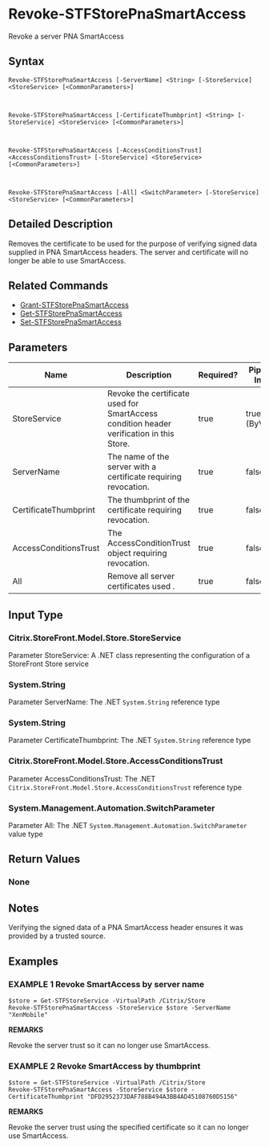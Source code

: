 ﻿# Revoke-STFStorePnaSmartAccess

Revoke a server PNA SmartAccess

## Syntax

```
Revoke-STFStorePnaSmartAccess [-ServerName] <String> [-StoreService] <StoreService> [<CommonParameters>]



Revoke-STFStorePnaSmartAccess [-CertificateThumbprint] <String> [-StoreService] <StoreService> [<CommonParameters>]



Revoke-STFStorePnaSmartAccess [-AccessConditionsTrust] <AccessConditionsTrust> [-StoreService] <StoreService> [<CommonParameters>]



Revoke-STFStorePnaSmartAccess [-All] <SwitchParameter> [-StoreService] <StoreService> [<CommonParameters>]
```

## Detailed Description

Removes the certificate to be used for the purpose of verifying signed data supplied in PNA SmartAccess headers. The server and certificate will no longer be able to use SmartAccess.

## Related Commands

* [Grant-STFStorePnaSmartAccess](./Grant-STFStorePnaSmartAccess)
* [Get-STFStorePnaSmartAccess](./Get-STFStorePnaSmartAccess)
* [Set-STFStorePnaSmartAccess](./Set-STFStorePnaSmartAccess)

## Parameters

| Name   | Description | Required? | Pipeline Input | Default Value |
| --- | --- | --- | --- | --- |
|StoreService|Revoke the certificate used for SmartAccess condition header verification in this Store.|true|true (ByValue)| |
|ServerName|The name of the server with a certificate requiring revocation.|true|false| |
|CertificateThumbprint|The thumbprint of the certificate requiring revocation.|true|false| |
|AccessConditionsTrust|The AccessConditionTrust object requiring revocation.|true|false| |
|All|Remove all server certificates used .|true|false| |

## Input Type

### Citrix.StoreFront.Model.Store.StoreService

Parameter StoreService: A .NET class representing the configuration of a StoreFront Store service

### System.String

Parameter ServerName: The .NET `System.String` reference type

### System.String

Parameter CertificateThumbprint: The .NET `System.String` reference type

### Citrix.StoreFront.Model.Store.AccessConditionsTrust

Parameter AccessConditionsTrust: The .NET `Citrix.StoreFront.Model.Store.AccessConditionsTrust` reference type

### System.Management.Automation.SwitchParameter

Parameter All: The .NET `System.Management.Automation.SwitchParameter` value type

## Return Values

### None

## Notes

Verifying the signed data of a PNA SmartAccess header ensures it was provided by a trusted source.

## Examples

### EXAMPLE 1 Revoke SmartAccess by server name

```
$store = Get-STFStoreService -VirtualPath /Citrix/Store
Revoke-STFStorePnaSmartAccess -StoreService $store -ServerName "XenMobile"
```

**REMARKS**

Revoke the server trust so it can no longer use SmartAccess.

### EXAMPLE 2 Revoke SmartAccess by thumbprint

```
$store = Get-STFStoreService -VirtualPath /Citrix/Store
Revoke-STFStorePnaSmartAccess -StoreService $store -CertificateThumbprint "DFD2952373DAF788B494A3BB4AD45108760D5156"
```

**REMARKS**

Revoke the server trust using the specified certificate so it can no longer use SmartAccess.
